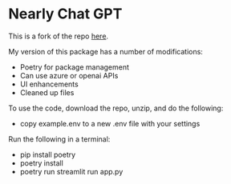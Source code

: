 # Nearly Chat GPT

This is a fork of the repo [here](https://github.com/microsoft/az-oai-chatgpt-streamlit-harness).

My version of this package has a number of modifications:

- Poetry for package management
- Can use azure or openai APIs
- UI enhancements
- Cleaned up files

To use the code, download the repo, unzip, and do the following:

- copy example.env to a new .env file with your settings

Run the following in a terminal:

- pip install poetry
- poetry install
- poetry run streamlit run app.py
